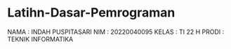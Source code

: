 # Latihn-Dasar-Pemrograman
NAMA  : INDAH PUSPITASARI
NIM   : 20220040095
KELAS :  TI 22 H
PRODI : TEKNIK INFORMATIKA
